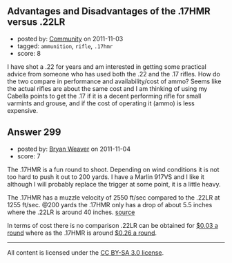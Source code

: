 ## Advantages and Disadvantages of the .17HMR versus .22LR

- posted by: [Community](https://stackexchange.com/users/-1/-1-community) on 2011-11-03
- tagged: `ammunition`, `rifle`, `.17hmr`
- score: 8

I have shot a .22 for years and am interested in getting some practical advice from someone who has used both the .22 and the .17 rifles. How do the two compare in performance and availability/cost of ammo? Seems like the actual rifles are about the same cost and I am thinking of using my Cabella points to get the .17 if it is a decent performing rifle for small varmints and grouse, and if the cost of operating it (ammo) is less expensive.


## Answer 299

- posted by: [Bryan Weaver](https://stackexchange.com/users/-1/110-bryan-weaver) on 2011-11-04
- score: 7

<p>The .17HMR is a fun round to shoot.  Depending on wind conditions it is not too hard to push it out to 200 yards.  I have a Marlin 917VS and I like it although I will probably replace the trigger at some point, it is a little heavy.</p>

<p>The .17HMR has a muzzle velocity of 2550 ft/sec compared to the .22LR at 1255 ft/sec.
@200 yards the .17HMR only has a drop of about 5.5 inches where the .22LR is around 40 inches. <a href="http://www.chuckhawks.com/rifle_trajectory_table.htm">source</a></p>

<p>In terms of cost there is no comparison .22LR can be obtained for <a href="http://www.luckygunner.com/rimfire/22-lr-ammo">$0.03 a round</a> where as the .17HMR is around <a href="http://www.luckygunner.com/rimfire/17-hmr-ammo">$0.26 a round</a>.</p>




---

All content is licensed under the [CC BY-SA 3.0 license](https://creativecommons.org/licenses/by-sa/3.0/).
